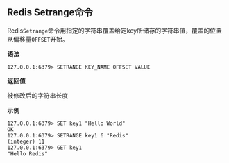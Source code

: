 ## Redis Setrange命令

Redis`Setrange`命令用指定的字符串覆盖给定key所储存的字符串值，覆盖的位置从偏移量`OFFSET`开始。

**语法**

```shell
127.0.0.1:6379> SETRANGE KEY_NAME OFFSET VALUE
```

**返回值**

被修改后的字符串长度

**示例**

```shell
127.0.0.1:6379> SET key1 "Hello World"
OK
127.0.0.1:6379> SETRANGE key1 6 "Redis"
(integer) 11
127.0.0.1:6379> GET key1
"Hello Redis"
```
